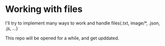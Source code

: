 # Working with files

I'll try to implement many ways to work and handle files(.txt, image/\*, .json, .js, ...)

This repo will be opened for a while, and get upddated.
